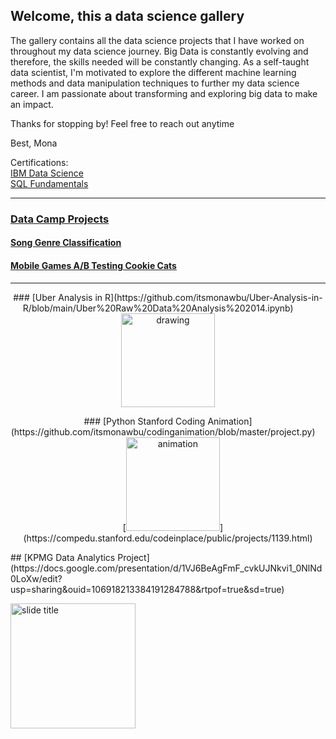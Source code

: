 ## Welcome, this a data science gallery 

The gallery contains all the data science projects that I have worked on throughout my data science journey. Big Data is constantly evolving and therefore, the skills needed will be constantly changing. As a self-taught data scientist, I'm motivated to explore the different machine learning methods and data manipulation techniques to further my data science career. I am passionate about transforming and exploring big data to make an impact. 

Thanks for stopping by! Feel free to reach out anytime

Best, 
Mona

Certifications:   
[IBM Data Science](https://www.coursera.org/account/accomplishments/specialization/certificate/X44BRZTZFNH4)  
[SQL Fundamentals ](https://www.datacamp.com/statement-of-accomplishment/track/ebdb9e5572daecc628c1767408ffed4a52c8e4c2)  
__________________________________________________________

### [Data Camp Projects](https://github.com/itsmonawbu/datacamp_projects)
#### [Song Genre Classification](https://github.com/itsmonawbu/datacamp_projects/blob/main/Song%20Genres%20Project.ipynb)
#### [Mobile Games A/B Testing Cookie Cats](https://github.com/itsmonawbu/datacamp_projects/blob/main/ab%20testing%20Cookie%20Cats.ipynb)  
__________________________________________________________
<p align="center">
### [Uber Analysis in R](https://github.com/itsmonawbu/Uber-Analysis-in-R/blob/main/Uber%20Raw%20Data%20Analysis%202014.ipynb)
&nbsp; &nbsp; &nbsp; &nbsp;
<img src="https://drive.google.com/uc?export=view&id=1U8PjbGBG8zzJNEo4-lLrmJ9oeceY8RPb" alt="drawing" width="150"/>
</p>

<p align="center">
### [Python Stanford Coding Animation](https://github.com/itsmonawbu/codinganimation/blob/master/project.py)
&nbsp; &nbsp; &nbsp; &nbsp;
[<img src="https://drive.google.com/uc?export=view&id=1q17L-rqNPPjsTnKUV91qGKWf5yFz7Vc9" alt="animation" width="150"/>](https://compedu.stanford.edu/codeinplace/public/projects/1139.html)
</p>
## [KPMG Data Analytics Project](https://docs.google.com/presentation/d/1VJ6BeAgFmF_cvkUJNkvi1_0NlNd0LoXw/edit?usp=sharing&ouid=106918213384191284788&rtpof=true&sd=true)

[<img src="https://drive.google.com/uc?export=view&id=14bNiRl06eaImNe1UUH9XCYkbYtWAR7Dc" alt="slide title" width="200"/>](https://docs.google.com/presentation/d/1VJ6BeAgFmF_cvkUJNkvi1_0NlNd0LoXw/edit?usp=sharing&ouid=106918213384191284788&rtpof=true&sd=true)
